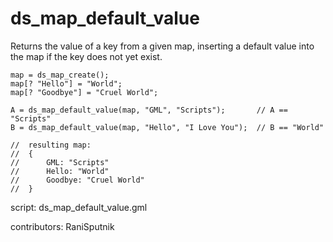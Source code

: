 ds_map_default_value
====================

Returns the value of a key from a given map,
inserting a default value into the map if 
the key does not yet exist.

    map = ds_map_create();
    map[? "Hello"] = "World";
    map[? "Goodbye"] = "Cruel World";
    
    A = ds_map_default_value(map, "GML", "Scripts");       // A == "Scripts"
    B = ds_map_default_value(map, "Hello", "I Love You");  // B == "World"

    //  resulting map:
    //  {
    //      GML: "Scripts"
    //      Hello: "World"
    //      Goodbye: "Cruel World"
    //  }

script: ds_map_default_value.gml

contributors: RaniSputnik
